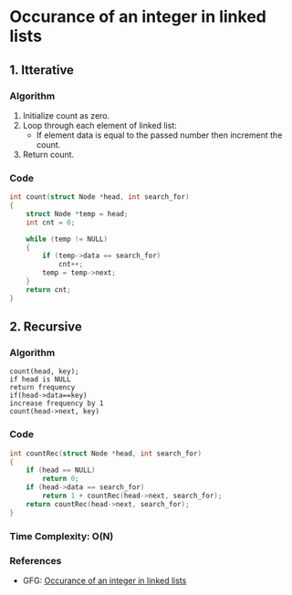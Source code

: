 # Occurance of an integer in linked lists

## 1. Itterative

### Algorithm

1. Initialize count as zero.
2. Loop through each element of linked list:
   - If element data is equal to the passed number then
     increment the count.
3. Return count.

### Code

```cpp
int count(struct Node *head, int search_for)
{
    struct Node *temp = head;
    int cnt = 0;

    while (temp != NULL)
    {
        if (temp->data == search_for)
            cnt++;
        temp = temp->next;
    }
    return cnt;
}
```

## 2. Recursive

### Algorithm

```
count(head, key);
if head is NULL
return frequency
if(head->data==key)
increase frequency by 1
count(head->next, key)
```

### Code

```cpp
int countRec(struct Node *head, int search_for)
{
    if (head == NULL)
        return 0;
    if (head->data == search_for)
        return 1 + countRec(head->next, search_for);
    return countRec(head->next, search_for);
}
```

### Time Complexity: O(N)

### References

- GFG: [Occurance of an integer in linked lists](https://www.geeksforgeeks.org/write-a-function-that-counts-the-number-of-times-a-given-int-occurs-in-a-linked-list/)
